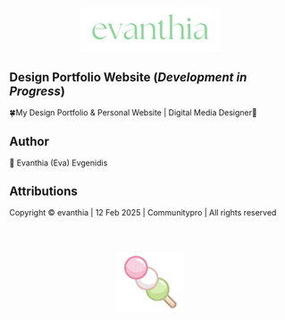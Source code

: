<p align="center">
  <img src="src/assets/logo6.png" width="250">
</p>

## Design Portfolio Website (*Development in Progress*)
<p align="left">🍀My Design Portfolio & Personal Website | Digital Media Designer🌸</p>


## Author 
<p align="left">🌸 Evanthia (Eva) Evgenidis</p>


## Attributions
<p align="left"> Copyright © evanthia | 12 Feb 2025 | Communitypro <span id="datee"></span> | All
          rights reserved</p>
<br><br>

<p align="center">
  <img src="src/assets/dangoeva.png" width="120">
</p>
